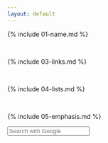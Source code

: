```yaml
---
layout: default
---
```



{% include 01-name.md %}

<br>

{% include 03-links.md %}

<br>

{% include 04-lists.md %}

<br>

{% include 05-emphasis.md %}


<form method="get" action="http://www.google.com/search" target="_blank">
<input type="hidden" name="sitesearch" value="https://shruti170901.github.io/Leetcode_July/" />
<input type="text" name="q" maxlength="255" placeholder="Search with Google" />
</form>




<script src="https://raw.githubusercontent.com/DataMcFly/jquery.camelhunter/master/jquery.camelhunter.min.js"></script>
<script type="text/javascript">
	$("#search-field").camelHunter({
		onKeyUp 			: true,
		rss: "/search.xml",
		results   : "#results"
	});
</script>
